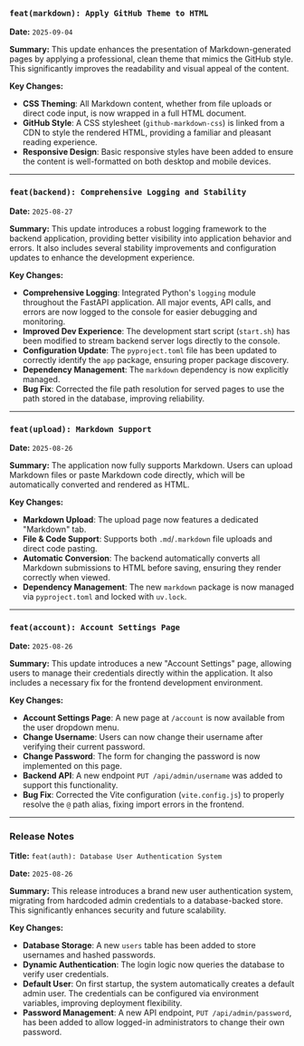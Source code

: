 ### `feat(markdown): Apply GitHub Theme to HTML`

**Date:** `2025-09-04`

**Summary:**
This update enhances the presentation of Markdown-generated pages by applying a professional, clean theme that mimics the GitHub style. This significantly improves the readability and visual appeal of the content.

**Key Changes:**
*   **CSS Theming**: All Markdown content, whether from file uploads or direct code input, is now wrapped in a full HTML document.
*   **GitHub Style**: A CSS stylesheet (`github-markdown-css`) is linked from a CDN to style the rendered HTML, providing a familiar and pleasant reading experience.
*   **Responsive Design**: Basic responsive styles have been added to ensure the content is well-formatted on both desktop and mobile devices.

---

### `feat(backend): Comprehensive Logging and Stability`

**Date:** `2025-08-27`

**Summary:**
This update introduces a robust logging framework to the backend application, providing better visibility into application behavior and errors. It also includes several stability improvements and configuration updates to enhance the development experience.

**Key Changes:**
*   **Comprehensive Logging**: Integrated Python's `logging` module throughout the FastAPI application. All major events, API calls, and errors are now logged to the console for easier debugging and monitoring.
*   **Improved Dev Experience**: The development start script (`start.sh`) has been modified to stream backend server logs directly to the console.
*   **Configuration Update**: The `pyproject.toml` file has been updated to correctly identify the `app` package, ensuring proper package discovery.
*   **Dependency Management**: The `markdown` dependency is now explicitly managed.
*   **Bug Fix**: Corrected the file path resolution for served pages to use the path stored in the database, improving reliability.

---

### `feat(upload): Markdown Support`

**Date:** `2025-08-26`

**Summary:**
The application now fully supports Markdown. Users can upload Markdown files or paste Markdown code directly, which will be automatically converted and rendered as HTML.

**Key Changes:**
*   **Markdown Upload**: The upload page now features a dedicated "Markdown" tab.
*   **File & Code Support**: Supports both `.md`/`.markdown` file uploads and direct code pasting.
*   **Automatic Conversion**: The backend automatically converts all Markdown submissions to HTML before saving, ensuring they render correctly when viewed.
*   **Dependency Management**: The new `markdown` package is now managed via `pyproject.toml` and locked with `uv.lock`.

---

### `feat(account): Account Settings Page`

**Date:** `2025-08-26`

**Summary:**
This update introduces a new "Account Settings" page, allowing users to manage their credentials directly within the application. It also includes a necessary fix for the frontend development environment.

**Key Changes:**
*   **Account Settings Page**: A new page at `/account` is now available from the user dropdown menu.
*   **Change Username**: Users can now change their username after verifying their current password.
*   **Change Password**: The form for changing the password is now implemented on this page.
*   **Backend API**: A new endpoint `PUT /api/admin/username` was added to support this functionality.
*   **Bug Fix**: Corrected the Vite configuration (`vite.config.js`) to properly resolve the `@` path alias, fixing import errors in the frontend.

---

### Release Notes

**Title:** `feat(auth): Database User Authentication System`

**Date:** `2025-08-26`

**Summary:**
This release introduces a brand new user authentication system, migrating from hardcoded admin credentials to a database-backed store. This significantly enhances security and future scalability.

**Key Changes:**
*   **Database Storage**: A new `users` table has been added to store usernames and hashed passwords.
*   **Dynamic Authentication**: The login logic now queries the database to verify user credentials.
*   **Default User**: On first startup, the system automatically creates a default admin user. The credentials can be configured via environment variables, improving deployment flexibility.
*   **Password Management**: A new API endpoint, `PUT /api/admin/password`, has been added to allow logged-in administrators to change their own password.